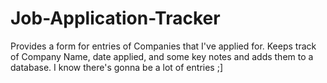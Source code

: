 # Job-Application-Tracker
Provides a form for entries of Companies that I've applied for. Keeps track of Company Name, date applied, and some key notes and adds them to a database. I know there's gonna be a lot of entries ;]
